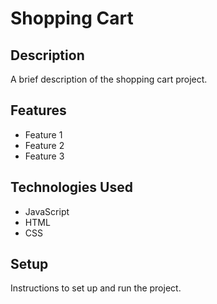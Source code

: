 # Shopping Cart

## Description

A brief description of the shopping cart project.

## Features

- Feature 1
- Feature 2
- Feature 3

## Technologies Used

- JavaScript
- HTML
- CSS

## Setup

Instructions to set up and run the project.
